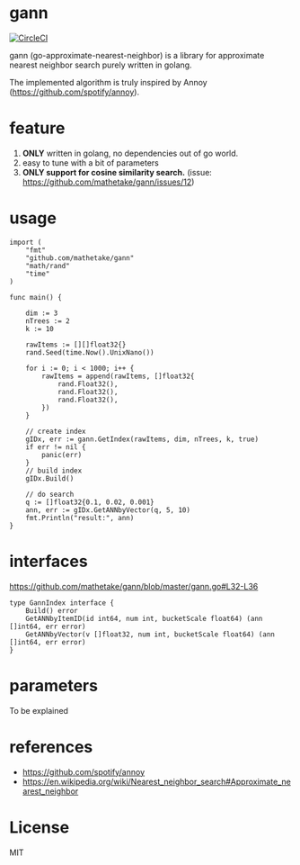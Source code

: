 # gann
[![CircleCI](https://circleci.com/gh/mathetake/gann.svg?style=svg)](https://circleci.com/gh/mathetake/gann)

gann (go-approximate-nearest-neighbor) is a library for approximate nearest neighbor search purely written in golang.

The implemented algorithm is truly inspired by Annoy (https://github.com/spotify/annoy).

# feature
1. __ONLY__ written in golang, no dependencies out of go world.
2. easy to tune with a bit of parameters
3. __ONLY support for cosine similarity search.__ (issue: https://github.com/mathetake/gann/issues/12)

# usage

```golang
import (
	"fmt"
	"github.com/mathetake/gann"
	"math/rand"
	"time"
)

func main() {

	dim := 3
	nTrees := 2
	k := 10

	rawItems := [][]float32{}
	rand.Seed(time.Now().UnixNano())

	for i := 0; i < 1000; i++ {
		rawItems = append(rawItems, []float32{
			rand.Float32(),
			rand.Float32(),
			rand.Float32(),
		})
	}

	// create index
	gIDx, err := gann.GetIndex(rawItems, dim, nTrees, k, true)
	if err != nil {
		panic(err)
	}
	// build index
	gIDx.Build()

	// do search
	q := []float32{0.1, 0.02, 0.001}
	ann, err := gIDx.GetANNbyVector(q, 5, 10)
	fmt.Println("result:", ann)
}
```
# interfaces

https://github.com/mathetake/gann/blob/master/gann.go#L32-L36
```golang
type GannIndex interface {
	Build() error
	GetANNbyItemID(id int64, num int, bucketScale float64) (ann []int64, err error)
	GetANNbyVector(v []float32, num int, bucketScale float64) (ann []int64, err error)
}
```

# parameters

To be explained

# references

- https://github.com/spotify/annoy
- https://en.wikipedia.org/wiki/Nearest_neighbor_search#Approximate_nearest_neighbor

# License

MIT